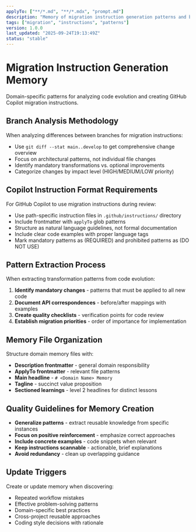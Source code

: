 ```yaml
---
applyTo: ["**/*.md", "**/*.mdx", "prompt.md"]
description: "Memory of migration instruction generation patterns and best practices"
tags: ["migration", "instructions", "patterns"]
version: 1.0.0
last_updated: "2025-09-24T19:13:49Z"
status: "stable"
---
```


# Migration Instruction Generation Memory

Domain-specific patterns for analyzing code evolution and creating GitHub Copilot migration instructions.

## Branch Analysis Methodology

When analyzing differences between branches for migration instructions:

- Use `git diff --stat main..develop` to get comprehensive change overview
- Focus on architectural patterns, not individual file changes
- Identify mandatory transformations vs. optional improvements
- Categorize changes by impact level (HIGH/MEDIUM/LOW priority)

## Copilot Instruction Format Requirements

For GitHub Copilot to use migration instructions during review:

- Use path-specific instruction files in `.github/instructions/` directory
- Include frontmatter with `applyTo` glob patterns
- Structure as natural language guidelines, not formal documentation
- Include clear code examples with proper language tags
- Mark mandatory patterns as (REQUIRED) and prohibited patterns as (DO NOT USE)

## Pattern Extraction Process

When extracting transformation patterns from code evolution:

1. **Identify mandatory changes** - patterns that must be applied to all new code
2. **Document API correspondences** - before/after mappings with examples
3. **Create quality checklists** - verification points for code review
4. **Establish migration priorities** - order of importance for implementation

## Memory File Organization

Structure domain memory files with:

- **Description frontmatter** - general domain responsibility
- **ApplyTo frontmatter** - relevant file patterns
- **Main headline** - `# <Domain Name> Memory`
- **Tagline** - succinct value proposition
- **Sectioned learnings** - level 2 headlines for distinct lessons

## Quality Guidelines for Memory Creation

- **Generalize patterns** - extract reusable knowledge from specific instances
- **Focus on positive reinforcement** - emphasize correct approaches
- **Include concrete examples** - code snippets when relevant
- **Keep instructions scannable** - actionable, brief explanations
- **Avoid redundancy** - clean up overlapping guidance

## Update Triggers

Create or update memory when discovering:

- Repeated workflow mistakes
- Effective problem-solving patterns
- Domain-specific best practices
- Cross-project reusable approaches
- Coding style decisions with rationale